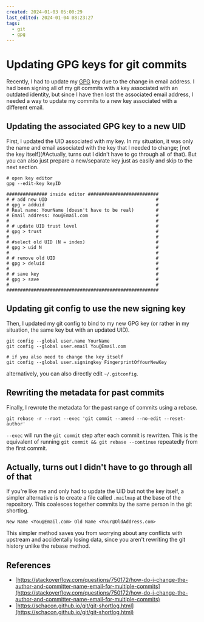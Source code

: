 ```yaml
---
created: 2024-01-03 05:00:29
last_edited: 2024-01-04 08:23:27
tags:
  - git
  - gpg
---
```

# Updating GPG keys for git commits
Recently, I had to update my [GPG](GPG) key due to the change in email address. I had been signing all of my git commits with a key associated with an outdated identity, but since I have then lost the associated email address, I needed a way to update my commits to a new key associated with a different email.

## Updating the associated GPG key to a new UID
First, I updated the UID associated with my key. In my situation, it was only the name and email associated with the key that I needed to change; [not the key itself](#Actually, turns out I didn't have to go through all of that). But you can also just prepare a new/separate key just as easily and skip to the next section.

```
# open key editor
gpg --edit-key keyID

############### inside editor ##########################
# # add new UID                                        #
# gpg > adduid                                         #
# Real name: YourName (doesn't have to be real)        #
# Email address: You@Email.com                         #
#                                                      #
# # update UID trust level                             #
# gpg > trust                                          #
#                                                      #
# #select old UID (N = index)                          #
# gpg > uid N                                          #
#                                                      #
# # remove old UID                                     #
# gpg > deluid                                         #
#                                                      #
# # save key                                           #
# gpg > save                                           #
#                                                      #
########################################################
```

## Updating git config to use the new signing key
Then, I updated my git config to bind to my new GPG key (or rather in my situation, the same key but with an updated UID).

```
git config --global user.name YourName
git config --global user.email You@Email.com

# if you also need to change the key itself
git config --global user.signingkey FingerprintOfYourNewKey
```
alternatively, you can also directly edit `~/.gitconfig`.

## Rewriting the metadata for past commits
Finally, I rewrote the metadata for the past range of commits using a rebase.
```
git rebase -r --root --exec 'git commit --amend --no-edit --reset-author'
```

`--exec` will run the `git commit` step after each commit is rewritten. This is the equivalent of running `git commit && git rebase --continue` repeatedly from the first commit.

## Actually, turns out I didn't have to go through all of that
If you're like me and only had to update the UID but not the key itself, a simpler alternative is to create a file called `.mailmap` at the base of the repository. This coalesces together commits by the same person in the git shortlog.

`New Name <You@Email.com> Old Name <Your@OldAddress.com>`

This simpler method saves you from worrying about any conflicts with upstream and accidentally losing data, since you aren't rewriting the git history unlike the rebase method.

## References
- [https://stackoverflow.com/questions/750172/how-do-i-change-the-author-and-committer-name-email-for-multiple-commits](https://stackoverflow.com/questions/750172/how-do-i-change-the-author-and-committer-name-email-for-multiple-commits)
- [https://schacon.github.io/git/git-shortlog.html](https://schacon.github.io/git/git-shortlog.html)
